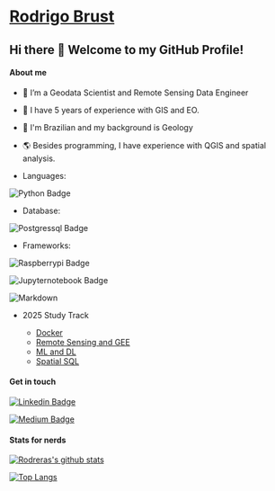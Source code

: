 # [Rodrigo Brust](https://www.linkedin.com/in/rodrigobrust/) 

## Hi there 👋 Welcome to my GitHub Profile! 

#### About me

- 🔭 I’m a Geodata Scientist and Remote Sensing Data Engineer
- 🌱 I have 5 years of experience with GIS and EO.
- 💬 I'm Brazilian and my background is Geology
- 🌎 Besides programming, I have experience with QGIS and spatial analysis.

- Languages:

![Python Badge](https://img.shields.io/badge/Python-3776AB?style=for-the-badge&logo=python&logoColor=white)

- Database: 
 
![Postgressql Badge](https://img.shields.io/badge/PostgreSQL-316192?style=for-the-badge&logo=postgresql&logoColor=white)


- Frameworks:

![Raspberrypi Badge](https://img.shields.io/badge/RASPBERRY%20PI-C51A4A.svg?&style=for-the-badge&logo=raspberry%20pi&logoColor=white)

![Jupyternotebook Badge](https://img.shields.io/badge/Jupyter-F37626.svg?&style=for-the-badge&logo=Jupyter&logoColor=white)

![Markdown](https://img.shields.io/badge/Markdown-000000?style=for-the-badge&logo=markdown&logoColor=white)

- 2025 Study Track

  - [Docker](https://github.com/rodreras/docker_studies)
  - [Remote Sensing and GEE](https://github.com/rodreras/remote-sensing-studies)
  - [ML and DL](https://github.com/rodreras/machine-deep-learning-studies)
  - [Spatial SQL]()


#### Get in touch
[![Linkedin Badge](https://img.shields.io/badge/LinkedIn-0077B5?style=for-the-badge&logo=linkedin&logoColor=white&link=https://www.linkedin.com/in/rodrigobrust/)](https://www.linkedin.com/in/rodrigobrust/)

[![Medium Badge](https://img.shields.io/badge/Medium-12100E?style=for-the-badge&logo=medium&logoColor=white&link=https://rodreras.medium.com)](https://rodreras.medium.com)

#### Stats for nerds

[![Rodreras's github stats](https://github-readme-stats.vercel.app/api?username=rodreras)](https://github.com/anuraghazra/github-readme-stats)

[![Top Langs](https://github-readme-stats.vercel.app/api/top-langs/?username=rodreras)](https://github.com/anuraghazra/github-readme-stats)



